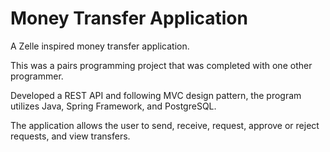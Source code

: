 # Money Transfer Application

A Zelle inspired money transfer application.

This was a pairs programming project that was completed with one other programmer.  

Developed a REST API and following MVC design pattern, the program utilizes Java, Spring Framework, and PostgreSQL. 

The application allows the user to send, receive, request, approve or reject requests, and view transfers. 